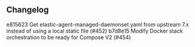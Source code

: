 ## Changelog

e815623 Get elastic-agent-managed-daemonset.yaml from upstream 7.x instead of using a local static file (#452)
b7d8e15 Modify Docker stack orchestration to be ready for Compose V2 (#454)
